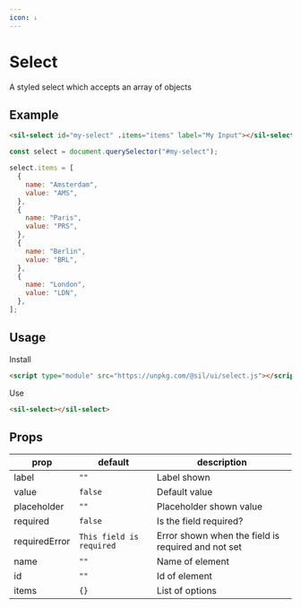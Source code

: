 ```yaml
---
icon: ↓
---
```


# Select

A styled select which accepts an array of objects

## Example

<sil-select id="my-select" label="My Select"></sil-select>

<script>
const select = document.querySelector('#my-select');

select.items = [{
    name: 'Amsterdam',
    value: 'AMS'
},{
    name: 'Paris',
    value: 'PRS'
},{
    name: 'Berlin',
    value: 'BRL'
},{
    name: 'London',
    value: 'LDN'
}];
</script>


```html
<sil-select id="my-select" .items="items" label="My Input"></sil-select>
```

```js
const select = document.querySelector("#my-select");

select.items = [
  {
    name: "Amsterdam",
    value: "AMS",
  },
  {
    name: "Paris",
    value: "PRS",
  },
  {
    name: "Berlin",
    value: "BRL",
  },
  {
    name: "London",
    value: "LDN",
  },
];
```


## Usage

Install

```html
<script type="module" src="https://unpkg.com/@sil/ui/select.js"></script>
```

Use

```html
<sil-select></sil-select>
```

## Props

| prop          | default                  | description                                        |
| ------------- | ------------------------ | -------------------------------------------------- |
| label         | `""`                     | Label shown                                        |
| value         | `false`                  | Default value                                      |
| placeholder   | `""`                     | Placeholder shown value                            |
| required      | `false`                  | Is the field required?                             |
| requiredError | `This field is required` | Error shown when the field is required and not set |
| name          | `""`                     | Name of element                                    |
| id            | `""`                     | Id of element                                      |
| items         | `{}`                     | List of options                                    |
